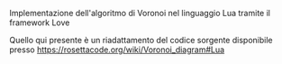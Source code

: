 Implementazione dell'algoritmo di Voronoi nel linguaggio Lua tramite il framework Love

Quello qui presente è un riadattamento del codice sorgente disponibile presso https://rosettacode.org/wiki/Voronoi_diagram#Lua
